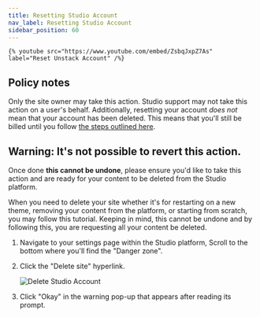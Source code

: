 ```yaml
---
title: Resetting Studio Account
nav_label: Resetting Studio Account
sidebar_position: 60
---
```


    {% youtube src="https://www.youtube.com/embed/ZsbqJxpZ7As" label="Reset Unstack Account" /%}

## Policy notes

Only the site owner may take this action. Studio support may not take this action on a user's behalf. Additionally, resetting your account *does not* mean that your account has been deleted. This means that you'll still be billed until you follow [the steps outlined here](https://support.unstack.com/hc/en-us/articles/360060210454).

## Warning: It's not possible to revert this action.

Once done **this cannot be undone**, please ensure you'd like to take this action and are ready for your content to be deleted from the Studio platform.

When you need to delete your site whether it's for restarting on a new theme, removing your content from the platform, or starting from scratch, you may follow this tutorial. Keeping in mind, this cannot be undone and by following this, you are requesting all your content be deleted.

1. Navigate to your settings page within the Studio platform, Scroll to the bottom where you'll find the "Danger zone".
2. Click the "Delete site" hyperlink.  

    ![Delete Studio Account](/assets/studio/Danger_1.png)

3. Click "Okay" in the warning pop-up that appears after reading its prompt.
